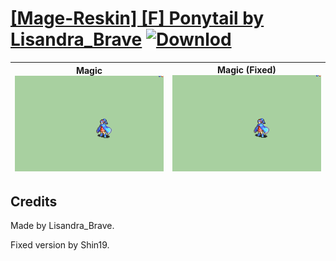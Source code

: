 # [\[Mage-Reskin\] \[F\] Ponytail by Lisandra_Brave](./) [![Downlod](https://img.shields.io/badge/Download--red?style=social&logo=github)](https://minhaskamal.github.io/DownGit/#/home?url=https://github.com/Klokinator/FE-Repo/tree/main/Battle%20Animations%2FMagi%20-%20Nature-Type%2F%5BMage-Reskin%5D%20%5BF%5D%20Ponytail%20by%20Lisandra_Brave)

| <b>Magic</b><br/><img alt="Magic animation" src="./6.%20Magic/Magic.gif"/> | <b>Magic (Fixed)</b><br/><img alt="Magic animation" src="./6.%20Magic%20(Fixed)/Magic.gif"/> |
| :---: | :---: |

## Credits

Made by Lisandra_Brave.

Fixed version by Shin19.

